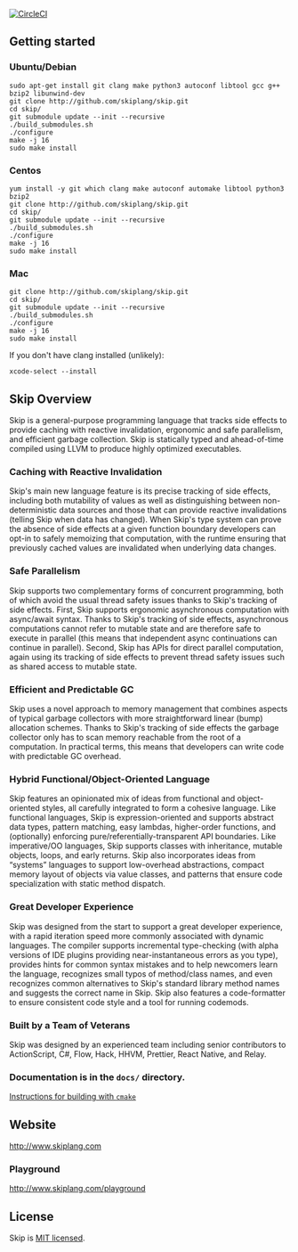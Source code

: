 [![CircleCI](https://circleci.com/gh/skiplang/skip.svg?style=svg)](https://circleci.com/gh/skiplang/skip)

## Getting started

### Ubuntu/Debian

```
sudo apt-get install git clang make python3 autoconf libtool gcc g++ bzip2 libunwind-dev
git clone http://github.com/skiplang/skip.git
cd skip/
git submodule update --init --recursive
./build_submodules.sh
./configure
make -j 16
sudo make install
```

### Centos

```
yum install -y git which clang make autoconf automake libtool python3 bzip2
git clone http://github.com/skiplang/skip.git
cd skip/
git submodule update --init --recursive
./build_submodules.sh
./configure
make -j 16
sudo make install
```

### Mac

```
git clone http://github.com/skiplang/skip.git
cd skip/
git submodule update --init --recursive
./build_submodules.sh
./configure
make -j 16
sudo make install
```

If you don't have clang installed (unlikely):
```
xcode-select --install
```

## Skip Overview

Skip is a general-purpose programming language that tracks side effects to provide caching with reactive invalidation, ergonomic and safe parallelism, and efficient garbage collection. Skip is statically typed and ahead-of-time compiled using LLVM to produce highly optimized executables.

### Caching with Reactive Invalidation

Skip's main new language feature is its precise tracking of side effects, including both mutability of values as well as distinguishing between non-deterministic data sources and those that can provide reactive invalidations (telling Skip when data has changed). When Skip's type system can prove the absence of side effects at a given function boundary developers can opt-in to safely memoizing that computation, with the runtime ensuring that previously cached values are invalidated when underlying data changes.

### Safe Parallelism

Skip supports two complementary forms of concurrent programming, both of which avoid the usual thread safety issues thanks to Skip's tracking of side effects. First, Skip supports ergonomic asynchronous computation with async/await syntax. Thanks to Skip's tracking of side effects, asynchronous computations cannot refer to mutable state and are therefore safe to execute in parallel (this means that independent async continuations can continue in parallel). Second, Skip has APIs for direct parallel computation, again using its tracking of side effects to prevent thread safety issues such as shared access to mutable state.

### Efficient and Predictable GC

Skip uses a novel approach to memory management that combines aspects of typical garbage collectors with more straightforward linear (bump) allocation schemes. Thanks to Skip's tracking of side effects the garbage collector only has to scan memory reachable from the root of a computation. In practical terms, this means that developers can write code with predictable GC overhead.

### Hybrid Functional/Object-Oriented Language

Skip features an opinionated mix of ideas from functional and object-oriented styles, all carefully integrated to form a cohesive language. Like functional languages, Skip is expression-oriented and supports abstract data types, pattern matching, easy lambdas, higher-order functions, and (optionally) enforcing pure/referentially-transparent API boundaries. Like imperative/OO languages, Skip supports classes with inheritance, mutable objects, loops, and early returns. Skip also incorporates ideas from “systems” languages to support low-overhead abstractions, compact memory layout of objects via value classes, and patterns that ensure code specialization with static method dispatch.

### Great Developer Experience

Skip was designed from the start to support a great developer experience, with a rapid iteration speed more commonly associated with dynamic languages. The compiler supports incremental type-checking (with alpha versions of IDE plugins providing near-instantaneous errors as you type), provides hints for common syntax mistakes and to help newcomers learn the language, recognizes small typos of method/class names, and even recognizes common alternatives to Skip's standard library method names and suggests the correct name in Skip. Skip also features a code-formatter to ensure consistent code style and a tool for running codemods.

### Built by a Team of Veterans

Skip was designed by an experienced team including senior contributors to ActionScript, C#, Flow, Hack, HHVM, Prettier, React Native, and Relay.

### Documentation is in the `docs/` directory.

[Instructions for building with `cmake`](docs/developer/README-cmake.md)

## Website

http://www.skiplang.com

### Playground

http://www.skiplang.com/playground

## License

Skip is [MIT licensed](./LICENSE).
